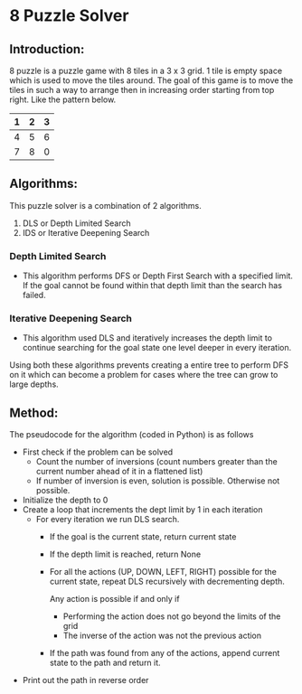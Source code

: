 # 8 Puzzle Solver

## Introduction:

8 puzzle is a puzzle game with 8 tiles in a 3 x 3 grid. 1 tile is empty space which is used to move the tiles around.
The goal of this game is to move the tiles in such a way to arrange then in increasing order starting from top right.
Like the pattern below.

| 1   | 2   | 3   |
|-----|-----|-----|
| 4   | 5   | 6   |
| 7   | 8   | 0   |

## Algorithms:

This puzzle solver is a combination of 2 algorithms.
1. DLS or Depth Limited Search
2. IDS or Iterative Deepening Search

### Depth Limited Search
- This algorithm performs DFS or Depth First Search with a specified limit. If the goal cannot be found within that depth
limit than the search has failed.

### Iterative Deepening Search
- This algorithm used DLS and iteratively increases the depth limit to continue searching for the goal state one level
deeper in every iteration. 

Using both these algorithms prevents creating a entire tree to perform DFS on it which can become a problem for cases 
where the tree can grow to large depths.

## Method:
The pseudocode for the algorithm (coded in Python) is as follows

- First check if the problem can be solved
  - Count the number of inversions (count numbers greater than the current number ahead of it in a flattened list)
  - If number of inversion is even, solution is possible. Otherwise not possible.
- Initialize the depth to 0
- Create a loop that increments the dept limit by 1 in each iteration
  - For every iteration we run DLS search.
      - If the goal is the current state, return current state
      - If the depth limit is reached, return None
      - For all the actions (UP, DOWN, LEFT, RIGHT) possible for the current state, repeat DLS recursively with decrementing depth.
      
        Any action is possible if and only if
        - Performing the action does not go beyond the limits of the grid
        - The inverse of the action was not the previous action
      - If the path was found from any of the actions, append current state to the path and return it.
- Print out the path in reverse order